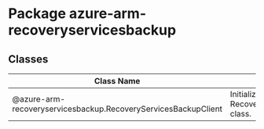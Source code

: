 # Package azure-arm-recoveryservicesbackup
## Classes
| Class Name | Description |
|---|---|
| @azure-arm-recoveryservicesbackup.RecoveryServicesBackupClient |Initializes a new instance of the RecoveryServicesBackupClient class.|
